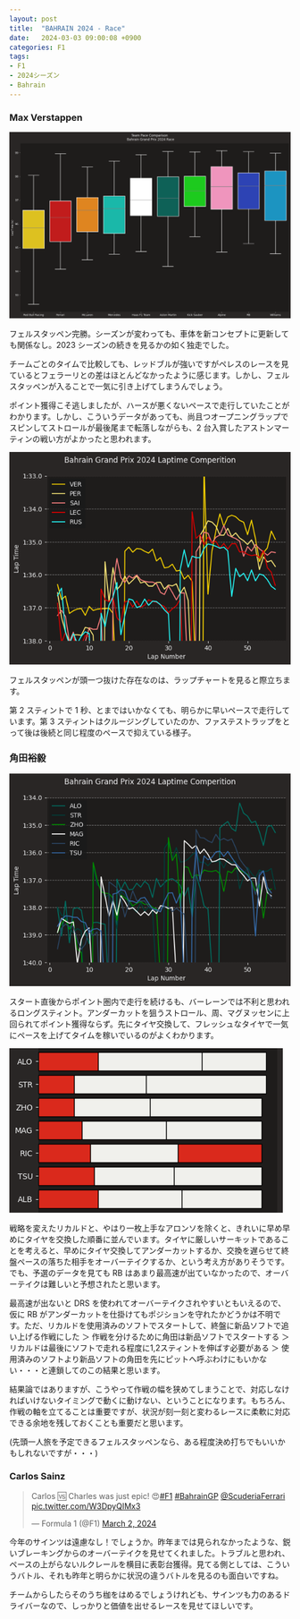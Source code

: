 ```yaml
---
layout: post
title:  "BAHRAIN 2024 - Race"
date:   2024-03-03 09:00:08 +0900
categories: F1
tags:
- F1
- 2024シーズン
- Bahrain
---
```

### Max Verstappen
![チームパフォーマンス][img01]

フェルスタッペン完勝。シーズンが変わっても、車体を新コンセプトに更新しても関係なし。2023 シーズンの続きを見るかの如く独走でした。

チームごとのタイムで比較しても、レッドブルが強いですがペレスのレースを見ているとフェラーリとの差はほとんどなかったように感じます。しかし、フェルスタッペンが入ることで一気に引き上げてしまうんでしょう。

ポイント獲得こそ逃しましたが、ハースが悪くないペースで走行していたことがわかります。しかし、こういうデータがあっても、尚且つオープニングラップでスピンしてストロールが最後尾まで転落しながらも、2 台入賞したアストンマーティンの戦い方がよかったと思われます。


![ラップチャート][img03]

フェルスタッペンが頭一つ抜けた存在なのは、ラップチャートを見ると際立ちます。

第 2 スティントで 1 秒、とまではいかなくても、明らかに早いペースで走行しています。第 3 スティントはクルージングしていたのか、ファステストラップをとって後は後続と同じ程度のペースで抑えている様子。


### 角田裕毅
![ラップチャート][img04]

スタート直後からポイント圏内で走行を続けるも、バーレーンでは不利と思われるロングスティント。アンダーカットを狙うストロール、周、マグヌッセンに上回られてポイント獲得ならず。先にタイヤ交換して、フレッシュなタイヤで一気にペースを上げてタイムを稼いでいるのがよくわかります。

![タイヤ][img05]

戦略を変えたリカルドと、やはり一枚上手なアロンソを除くと、きれいに早め早めにタイヤを交換した順番に並んでいます。タイヤに厳しいサーキットであることを考えると、早めにタイヤ交換してアンダーカットするか、交換を遅らせて終盤ペースの落ちた相手をオーバーテイクするか、という考え方がありそうです。でも、予選のデータを見ても RB はあまり最高速が出ていなかったので、オーバーテイクは難しいと予想されたと思います。

最高速が出ないと DRS を使われてオーバーテイクされやすいともいえるので、仮に RB がアンダーカットを仕掛けてもポジションを守れたかどうかは不明です。ただ、リカルドを使用済みのソフトでスタートして、終盤に新品ソフトで追い上げる作戦にした ＞ 作戦を分けるために角田は新品ソフトでスタートする ＞ リカルドは最後にソフトで走れる程度に1,2スティントを伸ばす必要がある ＞ 使用済みのソフトより新品ソフトの角田を先にピットへ呼ぶわけにもいかない・・・と連鎖してのこの結果と思います。

結果論ではありますが、こうやって作戦の幅を狭めてしまうことで、対応しなければいけないタイミングで動くに動けない、ということになります。もちろん、作戦の軸を立てることは重要ですが、状況が刻一刻と変わるレースに柔軟に対応できる余地を残しておくことも重要だと思います。

(先頭一人旅を予定できるフェルスタッペンなら、ある程度決め打ちでもいいかもしれないですが・・・)


### Carlos Sainz
<blockquote class="twitter-tweet"><p lang="en" dir="ltr">Carlos 🆚 Charles was just epic! 😍<a href="https://twitter.com/hashtag/F1?src=hash&amp;ref_src=twsrc%5Etfw">#F1</a> <a href="https://twitter.com/hashtag/BahrainGP?src=hash&amp;ref_src=twsrc%5Etfw">#BahrainGP</a> <a href="https://twitter.com/ScuderiaFerrari?ref_src=twsrc%5Etfw">@ScuderiaFerrari</a> <a href="https://t.co/W3DpyQIMx3">pic.twitter.com/W3DpyQIMx3</a></p>&mdash; Formula 1 (@F1) <a href="https://twitter.com/F1/status/1763989285391180040?ref_src=twsrc%5Etfw">March 2, 2024</a></blockquote> <script async src="https://platform.twitter.com/widgets.js" charset="utf-8"></script>

今年のサインツは遠慮なし！でしょうか。昨年までは見られなかったような、鋭いブレーキングからのオーバーテイクを見せてくれました。トラブルと思われ、ペースの上がらないルクレールを横目に表彰台獲得。見てる側としては、こういうバトル、それも昨年と明らかに状況の違うバトルを見るのも面白いですね。

チームからしたらそのうち枷をはめるでしょうけれども、サインツも力のあるドライバーなので、しっかりと価値を出せるレースを見せてほしいです。


[img01]:/assets/images/2024/ss-20240303-01.png
[img03]:/assets/images/2024/ss-20240303-03.png
[img04]:/assets/images/2024/ss-20240303-04.png
[img05]:/assets/images/2024/ss-20240303-05.png
